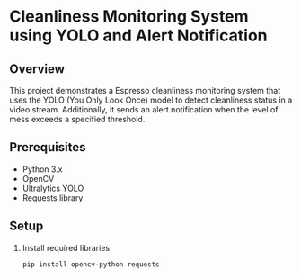 # Cleanliness Monitoring System using YOLO and Alert Notification

## Overview
This project demonstrates a Espresso cleanliness monitoring system that uses the YOLO (You Only Look Once) model to detect cleanliness status in a video stream. Additionally, it sends an alert notification when the level of mess exceeds a specified threshold.

## Prerequisites
- Python 3.x
- OpenCV
- Ultralytics YOLO
- Requests library

## Setup
1. Install required libraries:
   ``` bash
   pip install opencv-python requests
